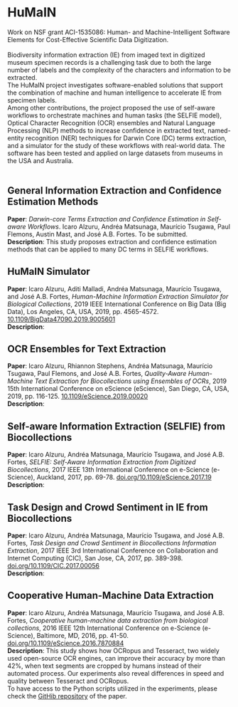 # HuMaIN
Work on NSF grant ACI-1535086: Human- and Machine-Intelligent Software Elements for Cost-Effective Scientific Data Digitization.<br/>
<br/>
Biodiversity information extraction (IE) from imaged text in digitized museum specimen records is a challenging task due to both the large number of labels and the complexity of the characters and information to be extracted. <br/>
The HuMaIN project investigates software-enabled solutions that support the combination of machine and human intelligence to accelerate IE from specimen labels.<br/>
Among other contributions, the project proposed the use of self-aware workflows to orchestrate machines and human tasks (the SELFIE model), Optical Character Recognition (OCR) ensembles and Natural Language Processing (NLP) methods to increase confidence in extracted text, named-entity recognition (NER) techniques for Darwin Core (DC) terms extraction, and a simulator for the study of these workflows with real-world data. The software has been tested and applied on large datasets from museums in the USA and Australia.<br/>
<br/>

## General Information Extraction and Confidence Estimation Methods
**Paper**: *Darwin-core Terms Extraction and Confidence Estimation in Self-aware Workflows*. Icaro Alzuru, Andréa Matsunaga, Maurício Tsugawa, Paul Flemons, Austin Mast, and José A.B. Fortes. To be submitted.<br/>
**Description**: This study proposes extraction and confidence estimation methods that can be applied to many DC terms in SELFIE workflows.<br/>

## HuMaIN Simulator
**Paper**: Icaro Alzuru, Aditi Malladi, Andréa Matsunaga, Maurício Tsugawa, and José A.B. Fortes, *Human-Machine Information Extraction Simulator for Biological Collections*, 2019 IEEE International Conference on Big Data (Big Data), Los Angeles, CA, USA, 2019, pp. 4565-4572. [10.1109/BigData47090.2019.9005601](https://doi.org/10.1109/BigData47090.2019.9005601)<br/>
**Description**: <br/>

## OCR Ensembles for Text Extraction
**Paper**: Icaro Alzuru, Rhiannon Stephens, Andréa Matsunaga, Maurício Tsugawa, Paul Flemons, and José A.B. Fortes, *Quality-Aware Human-Machine Text Extraction for Biocollections using Ensembles of OCRs*, 2019 15th International Conference on eScience (eScience), San Diego, CA, USA, 2019, pp. 116-125. [10.1109/eScience.2019.00020](https://doi.org/10.1109/eScience.2019.00020) <br/>
**Description**: <br/>

## Self-aware Information Extraction (SELFIE) from Biocollections
**Paper**: Icaro Alzuru, Andréa Matsunaga, Maurício Tsugawa, and José A.B. Fortes, *SELFIE: Self-Aware Information Extraction from Digitized Biocollections*, 2017 IEEE 13th International Conference on e-Science (e-Science), Auckland, 2017, pp. 69-78. [doi.org/10.1109/eScience.2017.19](http://doi.org/10.1109/eScience.2017.19)<br/>
**Description**: <br/>

## Task Design and Crowd Sentiment in IE from Biocollections
**Paper**: Icaro Alzuru, Andréa Matsunaga, Maurício Tsugawa, and José A.B. Fortes, *Task Design and Crowd Sentiment in Biocollections Information Extraction*, 2017 IEEE 3rd International Conference on Collaboration and Internet Computing (CIC), San Jose, CA, 2017, pp. 389-398. [doi.org/10.1109/CIC.2017.00056](http://doi.org/10.1109/CIC.2017.00056)<br/>
**Description**: <br/>


## Cooperative Human-Machine Data Extraction
**Paper**: Icaro Alzuru, Andréa Matsunaga, Maurício Tsugawa, and José A.B. Fortes, *Cooperative human-machine data extraction from biological collections*, 2016 IEEE 12th International Conference on e-Science (e-Science), Baltimore, MD, 2016, pp. 41-50. [doi.org/10.1109/eScience.2016.7870884](http://doi.org/10.1109/eScience.2016.7870884)<br/>
**Description**: This study shows how OCRopus and Tesseract, two widely used open-source OCR engines, can improve their accuracy by more than 42%, when text segments are cropped by humans instead of their automated process. Our experiments also reveal differences in speed and quality between Tesseract and OCRopus.<br/>
To have access to the Python scripts utilized in the experiments, please check the [GitHib repository](https://github.com/acislab/HuMaIN_Collaborative_Data_Extraction) of the paper.